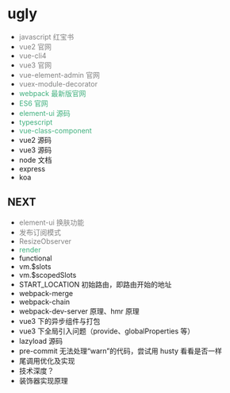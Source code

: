 # ugly

- <span style="color:grey">javascript 红宝书</span>
- <span style="color:grey">vue2 官网</span>
- <span style="color:grey">vue-cli4</span>
- <span style="color:grey">vue3 官网</span>
- <span style="color:grey">vue-element-admin 官网</span>
- <span style="color:grey">vuex-module-decorator</span>
- <span style="color:#3eaf7c">webpack 最新版官网</span>
- <span style="color:#3eaf7c">ES6 官网</span>
- <span style="color:#3eaf7c">element-ui 源码</span>
- <span style="color:#3eaf7c">typescript</span>
- <span style="color:#3eaf7c">vue-class-component</span>
- vue2 源码
- vue3 源码
- node 文档
- express
- koa

## NEXT

- <span style="color:grey">element-ui 换肤功能</span>
- <span style="color:grey">发布订阅模式</span>
- <span style="color: grey">ResizeObserver</span>
- <span style="color: #3eaf7c">render</span>
- functional
- vm.\$slots
- vm.\$scopedSlots
- START_LOCATION 初始路由，即路由开始的地址
- webpack-merge
- webpack-chain
- webpack-dev-server 原理、hmr 原理
- vue3 下的异步组件与打包
- vue3 下全局引入问题（provide、globalProperties 等）
- lazyload 源码
- pre-commit 无法处理“warn”的代码，尝试用 husty 看看是否一样
- 尾调用优化及实现
- 技术深度？
- 装饰器实现原理
